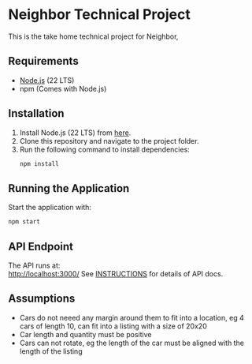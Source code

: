 # Neighbor Technical Project

This is the take home technical project for Neighbor, 

## Requirements
- [Node.js](https://nodejs.org/) (22 LTS)
- npm (Comes with Node.js)

## Installation
1. Install Node.js (22 LTS) from [here](https://nodejs.org/).
2. Clone this repository and navigate to the project folder.
3. Run the following command to install dependencies:
   ```sh
   npm install
   ```

## Running the Application
Start the application with:
```sh
npm start
```

## API Endpoint
The API runs at:  
[http://localhost:3000/](http://localhost:3000/)
See [INSTRUCTIONS](./INSTRUCTIONS.md) for details of API docs.

## Assumptions
- Cars do not neeed any margin around them to fit into a location, eg 4 cars of length 10, can fit into a listing with a size of 20x20
- Car length and quantity must be positive
- Cars can not rotate, eg the length of the car must be aligned with the length of the listing

